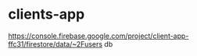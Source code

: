 # clients-app

https://console.firebase.google.com/project/client-app-ffc31/firestore/data/~2Fusers  db
